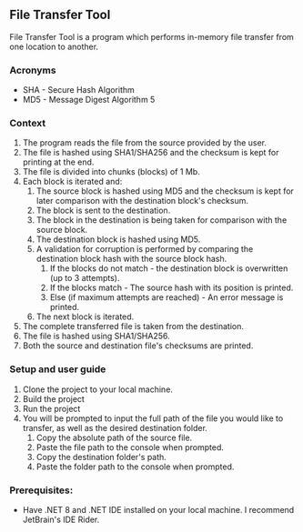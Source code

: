 ﻿## File Transfer Tool

File Transfer Tool is a program which performs in-memory file transfer from one location to another.

### Acronyms
- SHA - Secure Hash Algorithm
- MD5 - Message Digest Algorithm 5

### Context

1. The program reads the file from the source provided by the user.
2. The file is hashed using SHA1/SHA256 and the checksum is kept for printing at the end.
3. The file is divided into chunks (blocks) of 1 Mb.
4. Each block is iterated and:
    1. The source block is hashed using MD5 and the checksum is kept for later comparison with the destination block's checksum.
    2. The block is sent to the destination.
    3. The block in the destination is being taken for comparison with the source block.
    4. The destination block is hashed using MD5.
    5. A validation for corruption is performed by comparing the destination block hash with the source block hash.
        1. If the blocks do not match - the destination block is overwritten (up to 3 attempts).
        2. If the blocks match - The source hash with its position is printed.
        3. Else (if maximum attempts are reached) - An error message is printed.
    6. The next block is iterated. 
5. The complete transferred file is taken from the destination.
6. The file is hashed using SHA1/SHA256.
7. Both the source and destination file's checksums are printed.

### Setup and user guide
1. Clone the project to your local machine.
2. Build the project
3. Run the project
4. You will be prompted to input the full path of the file you would like to transfer, as well as the desired destination folder.
    1. Copy the absolute path of the source file.
    2. Paste the file path to the console when prompted.
    3. Copy the destination folder's path.
    4. Paste the folder path to the console when prompted.

### Prerequisites:
- Have .NET 8 and .NET IDE installed on your local machine. I recommend JetBrain's IDE Rider.

